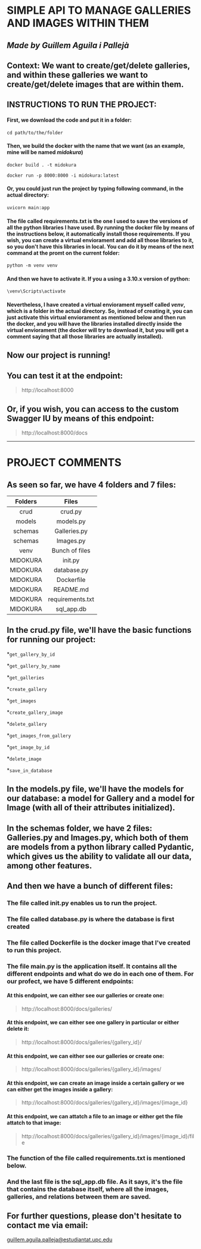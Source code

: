 # **SIMPLE API TO MANAGE GALLERIES AND IMAGES WITHIN THEM**
## *Made by Guillem Aguila i Pallejà*

## Context: We want to create/get/delete galleries, and within these galleries we want to create/get/delete images  that are within them. 


## INSTRUCTIONS TO RUN THE PROJECT:
#### First, we download the code and put it in a folder:

`cd path/to/the/folder`



#### Then, we build the docker with the name that we want (as an example, mine will be named *midokura*)

`docker build . -t midokura`

`docker run -p 8000:8000 -i midokura:latest`



#### Or, you could just run the project by typing following command, in the actual directory:

`uvicorn main:app`

#### The file called requirements.txt is the one I used to save the versions of all the python libraries I have used. By running the docker file by means of the instructions below, it automatically install those requirements. If you wish, you can create a virtual enviorament and add all those libraries to it, so you don't have this libraries in local. You can do it by means of the next command at the promt on the current folder:

`python -m venv venv`

#### And then we have to activate it. If you a using a 3.10.x version of python:

`\venv\Scripts\activate`

#### Nevertheless, I have created a virtual enviorament myself called *venv*, which is a folder in the actual directory. So, instead of creating it, you can just activate this virtual enviorament as mentioned below and then run the docker, and you will have the libraries installed directly inside the virtual enviorament (the docker will try to download it, but you will get a comment saying that all those libraries are actually installed).

## **Now our project is running!**
## **You can test it at the endpoint:**
> http://localhost:8000

## Or, if you wish, you can access to the custom Swagger IU by means of this endpoint:
> http://localhost:8000/docs

--------------------------------------------------------------
# **PROJECT COMMENTS**



## **As seen so far, we have 4 folders and 7 files:**


| Folders | Files |
| :---: | :-----------: |
| crud | crud.py |
| models | models.py |
| schemas | Galleries.py |
| schemas | Images.py |
| venv | Bunch of files |
| MIDOKURA | init.py |
| MIDOKURA | database.py |
| MIDOKURA | Dockerfile |
| MIDOKURA | README.md |
| MIDOKURA | requirements.txt |
| MIDOKURA | sql_app.db |

## In the crud.py file, we'll have the basic functions for running our project:


*`get_gallery_by_id`

*`get_gallery_by_name`

*`get_galleries`

*`create_gallery`

*`get_images`

*`create_gallery_image`

*`delete_gallery`

*`get_images_from_gallery`

*`get_image_by_id`

*`delete_image`

*`save_in_database`

## In the models.py file, we'll have the models for our  database: a model for Gallery and a model for Image (with all of their attributes initialized).


## In the schemas folder, we have 2 files: Galleries.py and Images.py, which both of them are models from a python library called Pydantic, which gives us the ability to validate all our data, among other features.

## And then we have a bunch of different files:

### The file called init.py enables us to run the project.
### The file called database.py is where the database is first created
### The file called Dockerfile is the docker image that I've created to run this project.
### The file main.py is the application itself. It contains all the different endpoints and what do we do in each one of them. For our profect, we have 5 different endpoints:

#### At this endpoint, we can either see our galleries or create one:
> http://localhost:8000/docs/galleries/

#### At this endpoint, we can either see one gallery in particular or either delete it:
> http://localhost:8000/docs/galleries/{gallery_id}/

#### At this endpoint, we can either see our galleries or create one:
> http://localhost:8000/docs/galleries/{gallery_id}/images/

#### At this endpoint, we can create an image inside a certain gallery or we can either get the images inside a gallery:
> http://localhost:8000/docs/galleries/{gallery_id}/images/{image_id}

#### At this endpoint, we can attatch a file to an image or either get the file attatch to that image:
> http://localhost:8000/docs/galleries/{gallery_id}/images/{image_id}/file

### The function of the file called requirements.txt is mentioned below.

### And the last file is the sql_app.db file. As it says, it's the file that contains the database itself, where all the images, galleries, and relations between them are saved.


## For further questions, please don't hesitate to contact me via email:
<guillem.aguila.palleja@estudiantat.upc.edu>

